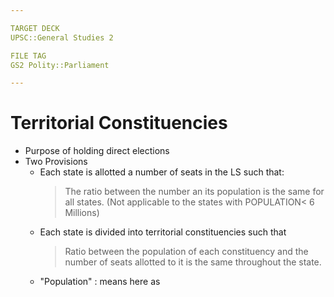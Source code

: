 ```yaml
---

TARGET DECK
UPSC::General Studies 2

FILE TAG
GS2 Polity::Parliament

---
```


# Territorial Constituencies
- Purpose of holding direct elections
- Two Provisions
	- Each state is allotted a number of seats in the LS such that:
		> The ratio between the number an its population is the same for all states. 
		> (Not applicable to the states with POPULATION< 6 Millions)
	- Each state is divided into territorial constituencies such that
		> Ratio between the population of each constituency and the number of seats allotted to it is the same throughout the state.
	- "Population" : means here as
	

